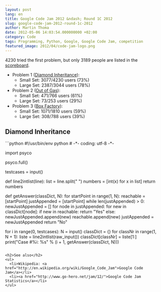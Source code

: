 ```yaml
---
layout: post
lang: en
title: Google Code Jam 2012 &ndash; Round 1C 2012
slug: google-code-jam-2012-round-1c-2012
author: Martin Thoma
date: 2012-05-06 14:03:54.000000000 +02:00
category: Code
tags: Programming, Python, Google, Google Code Jam, competition
featured_image: 2012/04/code-jam-logo.png
---
```

4230 tried the first problem, but only 3189 people are listed in the <a href="http://code.google.com/codejam/contest/1781488/scoreboard?c=1781488">scoreboard</a>.

<ul>
  <li>Problem 1 (<a href="http://code.google.com/codejam/contest/1781488/dashboard#s=p0">Diamond Inheritance</a>):
  <ul>
     <li>Small Set: 3077/4230 users (73%)</li>
     <li>Large Set: 2387/3044 users (78%)</li>
  </ul>
  </li>
  <li>Problem 2 (<a href="http://code.google.com/codejam/contest/1781488/dashboard#s=p1">Out of Gas</a>):
  <ul>
     <li>Small Set: 471/766 users (61%)</li>
     <li>Large Set: 73/253 users (29%)</li>
  </ul>
  </li>
  <li>Problem 3 (<a href="http://code.google.com/codejam/contest/1781488/dashboard#s=p2">Box Factory</a>):
  <ul>
     <li>Small Set: 1071/1810 users (59%)</li>
     <li>Large Set: 308/788 users (39%)</li>
  </ul>
  </li>
</ul>

<h2>Diamond Inheritance</h2>
```python
#!/usr/bin/env python
# -*- coding: utf-8 -*-

import psyco

psyco.full()

testcases = input()


def line2intlist(line):
    list = line.split(" ")
    numbers = [int(x) for x in list]
    return numbers


def getAnswer(classDict, N):
    for startPoint in range(1, N):
        reachable = [startPoint]
        justAppended = [startPoint]
        while len(justAppended) > 0:
            newJustAppended = []
            for node in justAppended:
                for new in classDict[node]:
                    if new in reachable:
                        return "Yes"
                    else:
                        newJustAppended.append(new)
                        reachable.append(new)
            justAppended = newJustAppended
    return "No"


for i in range(0, testcases):
    N = input()
    classDict = {}
    for classNr in range(1, N + 1):
        liste = line2intlist(raw_input())
        classDict[classNr] = liste[1:]
    print("Case #%i: %s" % (i + 1, getAnswer(classDict, N)))
```

<h2>See also</h2>
<ul>
  <li>Wikipedia: <a href="http://en.wikipedia.org/wiki/Google_Code_Jam">Google Code Jam</a></li>
  <li><a href="http://www.go-hero.net/jam/12/">Google Code Jam Statistics</a></li>
</ul>
